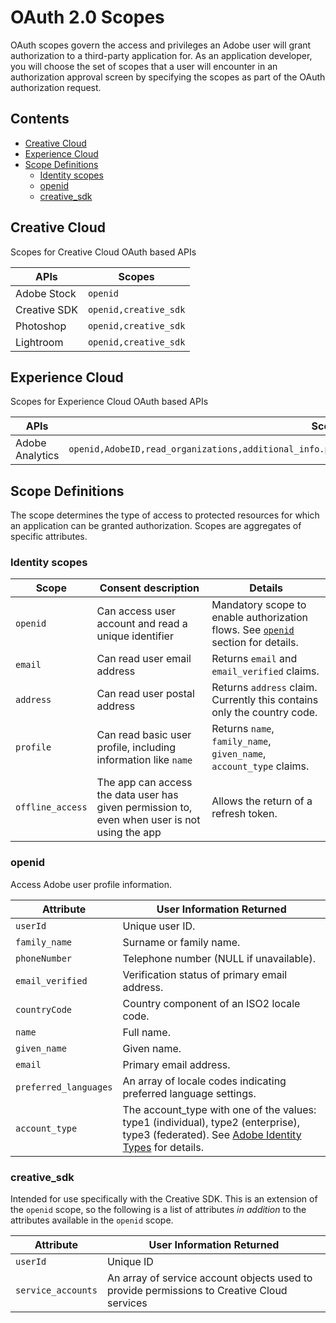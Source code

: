 # OAuth 2.0 Scopes

OAuth scopes govern the access and privileges an Adobe user will grant authorization to a third-party application for. As an application developer, you will choose the set of scopes that a user will encounter in an authorization approval screen by specifying the scopes as part of the OAuth authorization request. 

## Contents

- [Creative Cloud](#creative-cloud)
- [Experience Cloud](#experience-cloud)
- [Scope Definitions](#scope-definitions)
    - [Identity scopes](#identity-scopes)
    - [openid](#openid)
    - [creative_sdk](#creative_sdk)

## Creative Cloud

Scopes for Creative Cloud OAuth based APIs

APIs | Scopes
---|---
Adobe Stock | `openid`
Creative SDK | `openid,creative_sdk`
Photoshop | `openid,creative_sdk`
Lightroom | `openid,creative_sdk`

## Experience Cloud

Scopes for Experience Cloud OAuth based APIs

APIs | Scopes
---|---
Adobe Analytics | `openid,AdobeID,read_organizations,additional_info.projectedProductContext,additional_info.job_function`

## Scope Definitions

The scope determines the type of access to protected resources for which an application can be granted authorization. Scopes are aggregates of specific attributes.  

### Identity scopes

|Scope|Consent description|Details|
|---|---|---|
|`openid`|Can access user account and read a unique identifier|Mandatory scope to enable authorization flows. See [`openid`](#openid) section for details.|
|`email`|Can read user email address|Returns `email` and `email_verified` claims.|
|`address`|Can read user postal address|Returns `address` claim. Currently this contains only the country code.|
|`profile`|Can read basic user profile, including information like `name`|Returns `name`, `family_name`, `given_name`, `account_type` claims.|
|`offline_access`|The app can access the data user has given permission to, even when user is not using the app|Allows the return of a refresh token.|

### openid

Access Adobe user profile information. 

|Attribute|User Information Returned|
|---|---|
|`userId`|Unique user ID.|
|`family_name`|Surname or family name.|
|`phoneNumber`|Telephone number (NULL if unavailable).|
|`email_verified`|Verification status of primary email address.|
|`countryCode`|Country component of an ISO2 locale code.|
|`name`|Full name.|
|`given_name`|Given name.|
|`email`|Primary email address.|
|`preferred_languages`|An array of locale codes indicating preferred language settings.|
|`account_type`|The account_type with one of the values: type1 (individual), type2 (enterprise), type3 (federated). See [Adobe Identity Types](https://helpx.adobe.com/enterprise/using/identity.html) for details.|

### creative_sdk

Intended for use specifically with the Creative SDK. This is an extension of the `openid` scope, so the following is a list of attributes *in addition* to the attributes available in the `openid` scope. 

|Attribute|User Information Returned|
|---|---|
|`userId`|Unique ID|
|`service_accounts`|An array of service account objects used to provide permissions to Creative Cloud services|

